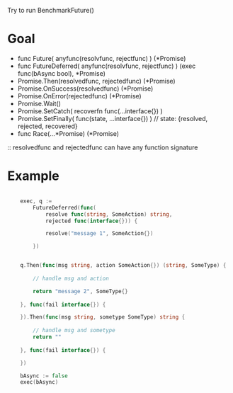 Try to run BenchmarkFuture()

# Goal

- func Future( anyfunc(resolvfunc, rejectfunc) ) (*Promise)
- func FutureDeferred( anyfunc(resolvfunc, rejectfunc) ) (exec func(bAsync bool), *Promise)
- Promise.Then(resolvedfunc, rejectedfunc) (*Promise)
- Promise.OnSuccess(resolvedfunc) (*Promise)
- Promise.OnError(rejectedfunc) (*Promise)
- Promise.Wait() 
- Promise.SetCatch( recoverfn func(...interface{}) )
- Promise.SetFinally( func(state, ...interface{}) )  // state: {resolved, rejected, recovered}
- func Race(...*Promise) (*Promise)

:: resolvedfunc and rejectedfunc can have any function signature


# Example
```go

	exec, q :=
		FutureDeferred(func(
			resolve func(string, SomeAction) string,
			rejected func(interface{})) {

			resolve("message 1", SomeAction{})

		})


	q.Then(func(msg string, action SomeAction{}) (string, SomeType) {
		
		// handle msg and action

		return "message 2", SomeType{}
		
	}, func(fail interface{}) {

	}).Then(func(msg string, sometype SomeType) string {
		
		// handle msg and sometype
		return ""
		
	}, func(fail interface{}) {

	})

	bAsync := false
	exec(bAsync)

```
